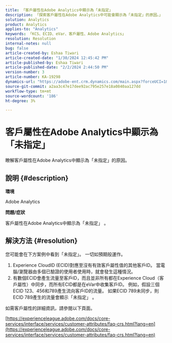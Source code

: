 ```yaml
---
title: 「客戶屬性在Adobe Analytics中顯示為「未指定」
description: 「探索客戶屬性在Adobe Analytics中可能會顯示為「未指定」的原因。」
solution: Analytics
product: Analytics
applies-to: "Analytics"
keywords: 「KCS、ECID、eVar、客戶屬性、Adobe Analytics」
resolution: Resolution
internal-notes: null
bug: false
article-created-by: Eshaa Tiwari
article-created-date: "1/30/2024 12:45:42 PM"
article-published-by: Eshaa Tiwari
article-published-date: "2/2/2024 2:44:50 PM"
version-number: 3
article-number: KA-19298
dynamics-url: "https://adobe-ent.crm.dynamics.com/main.aspx?forceUCI=1&pagetype=entityrecord&etn=knowledgearticle&id=c3dde878-6dbf-ee11-9079-6045bd006268"
source-git-commit: a2aa3c47e17dee92ac795e257e18a0840aa127dd
workflow-type: tm+mt
source-wordcount: '186'
ht-degree: 3%

---
```


# 客戶屬性在Adobe Analytics中顯示為「未指定」


瞭解客戶屬性在Adobe Analytics中顯示為「未指定」的原因。

## 說明 {#description}


<b>環境</b>

Adobe Analytics

<b>問題/症狀</b>

客戶屬性在Adobe Analytics中顯示為「未指定」 。


## 解決方法 {#resolution}




您可能會在下方案例中看到「未指定」。 一切如預期般運作。

1. Experience CloudID (ECID)對應至沒有有效客戶屬性值的其他客戶ID。 當電腦/瀏覽器由多個已驗證的使用者使用時，就會發生這種情況。
2. 有數個ECID會產生流量至客戶ID，而且並非所有都在Experience Cloud（客戶屬性）中同步，而所有ECID都是在eVar中收集客戶ID。 例如，假設三個ECID 123、456和789產生流向客戶ID的流量。 如果ECID 789未同步，則ECID 789產生的流量會顯示「未指定」 。




如需客戶屬性的詳細資訊，請參閱以下頁面。

[https://experienceleague.adobe.com/docs/core-services/interface/services/customer-attributes/faq-crs.html?lang=en](https://experienceleague.adobe.com/docs/core-services/interface/services/customer-attributes/faq-crs.html?lang=en)
